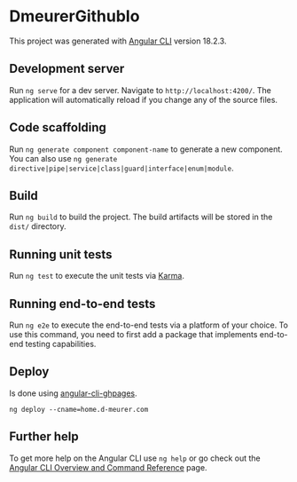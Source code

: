 # DmeurerGithubIo

This project was generated with [Angular CLI](https://github.com/angular/angular-cli) version 18.2.3.

## Development server

Run `ng serve` for a dev server. Navigate to `http://localhost:4200/`. The application will automatically reload if you change any of the source files.

## Code scaffolding

Run `ng generate component component-name` to generate a new component. You can also use `ng generate directive|pipe|service|class|guard|interface|enum|module`.

## Build

Run `ng build` to build the project. The build artifacts will be stored in the `dist/` directory.

## Running unit tests

Run `ng test` to execute the unit tests via [Karma](https://karma-runner.github.io).

## Running end-to-end tests

Run `ng e2e` to execute the end-to-end tests via a platform of your choice. To use this command, you need to first add a package that implements end-to-end testing capabilities.

## Deploy

Is done using [angular-cli-ghpages](https://www.npmjs.com/package/angular-cli-ghpages).

```shell
ng deploy --cname=home.d-meurer.com
 ```

## Further help

To get more help on the Angular CLI use `ng help` or go check out the [Angular CLI Overview and Command Reference](https://angular.dev/tools/cli) page.
